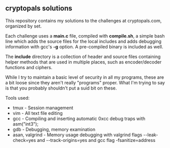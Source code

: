 ## cryptopals solutions

This repository contains my solutions to the challenges at cryptopals.com, organized by set.

Each challenge uses a **main.c** file, compiled with **compile.sh**, a simple bash line which adds the source files for the local includes and adds debugging information with gcc's **-g** option. A pre-compiled binary is included as well.

The **include** directory is a collection of header and source files containing helper methods that are used in multiple places, such as encoder/decoder functions and ciphers.

While I try to maintain a basic level of security in all my programs, these are a bit loose since they aren't really "programs" proper. What I'm trying to say is that you probably shouldn't put a suid bit on these.

Tools used:
* tmux - Session management
* vim - All text file editing
* gcc - Compiling and inserting automatic 0xcc debug traps with asm("int3");
* gdb - Debugging, memory examination
* asan, valgrind - Memory usage debugging with valgrind flags --leak-check=yes and --track-origins=yes and gcc flag -fsanitize=address
